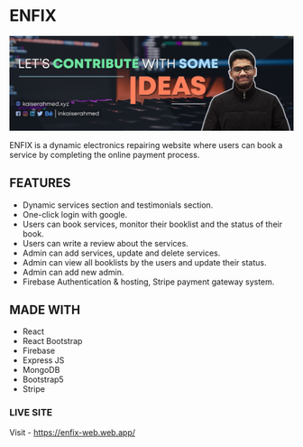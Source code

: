 # ENFIX

![ENFIX](https://raw.githubusercontent.com/mekaiser/mekaiser/main/images/github-banner.jpg)

ENFIX is a dynamic electronics repairing website where users can book a service by completing the online payment process.

## FEATURES

- Dynamic services section and testimonials section.
- One-click login with google.
- Users can book services, monitor their booklist and the status of their book.
- Users can write a review about the services.
- Admin can add services, update and delete services.
- Admin can view all booklists by the users and update their status.
- Admin can add new admin.
- Firebase Authentication & hosting, Stripe payment gateway system.

## MADE WITH

- React
- React Bootstrap
- Firebase
- Express JS
- MongoDB
- Bootstrap5
- Stripe

### LIVE SITE

Visit - https://enfix-web.web.app/
